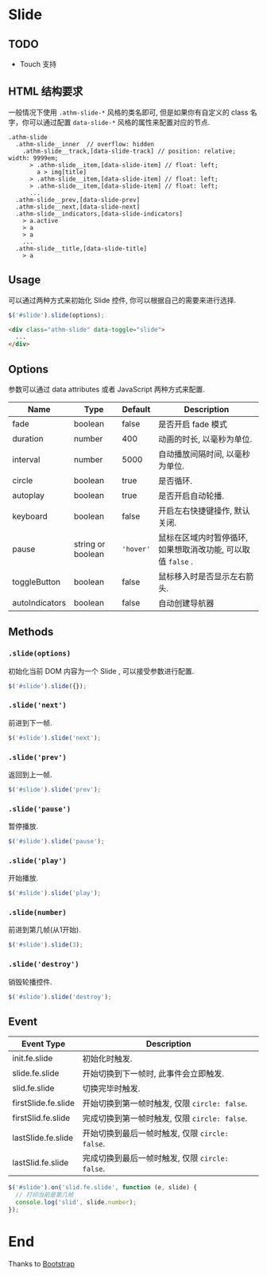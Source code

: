# Slide

## TODO

* Touch 支持

## HTML 结构要求

一般情况下使用 `.athm-slide-*` 风格的类名即可, 但是如果你有自定义的 class 名字，你可以通过配置 `data-slide-*` 风格的属性来配置对应的节点.

```
.athm-slide
  .athm-slide__inner  // overflow: hidden
    .athm-slide__track,[data-slide-track] // position: relative; width: 9999em;
      > .athm-slide__item,[data-slide-item] // float: left;
        a > img[title]
      > .athm-slide__item,[data-slide-item] // float: left;
      > .athm-slide__item,[data-slide-item] // float: left;
      ...
  .athm-slide__prev,[data-slide-prev]
  .athm-slide__next,[data-slide-next]
  .athm-slide__indicators,[data-slide-indicators]
    > a.active
    > a
    > a
    ...
  .athm-slide__title,[data-slide-title]
    > a
```

## Usage

可以通过两种方式来初始化 Slide 控件, 你可以根据自己的需要来进行选择.

```javascript
$('#slide').slide(options);
```

```html
<div class="athm-slide" data-toggle="slide">
  ...
</div>
```

## Options

参数可以通过 data attributes 或者 JavaScript 两种方式来配置.

Name | Type | Default | Description
---- | ---- | ------- | -----------
fade | boolean | false | 是否开启 fade 模式
duration | number | 400 | 动画的时长, 以毫秒为单位.
interval | number | 5000 | 自动播放间隔时间, 以毫秒为单位.
circle | boolean | true | 是否循环.
autoplay | boolean | true | 是否开启自动轮播.
keyboard | boolean | false | 开启左右快捷键操作, 默认关闭.
pause | string or boolean | `'hover'` | 鼠标在区域内时暂停循环, 如果想取消改功能, 可以取值 `false` .
toggleButton | boolean | false | 鼠标移入时是否显示左右箭头.
autoIndicators | boolean | false | 自动创建导航器

## Methods

### `.slide(options)`

初始化当前 DOM 内容为一个 Slide , 可以接受参数进行配置.

```javascript
$('#slide').slide({});
```

### `.slide('next')`

前进到下一帧.

```javascript
$('#slide').slide('next');
```

### `.slide('prev')`

返回到上一帧.

```javascript
$('#slide').slide('prev');
```

### `.slide('pause')`

暂停播放.

```javascript
$('#slide').slide('pause');
```

### `.slide('play')`

开始播放.

```javascript
$('#slide').slide('play');
```

### `.slide(number)`

前进到第几帧(从1开始).

```javascript
$('#slide').slide(3);
```

### `.slide('destroy')`

销毁轮播控件.

```javascript
$('#slide').slide('destroy');
```


## Event

Event Type | Description
---------- | -----------
init.fe.slide | 初始化时触发.
slide.fe.slide | 开始切换到下一帧时, 此事件会立即触发.
slid.fe.slide | 切换完毕时触发.
firstSlide.fe.slide | 开始切换到第一帧时触发, 仅限 `circle: false`.
firstSlid.fe.slide | 完成切换到第一帧时触发, 仅限 `circle: false`.
lastSlide.fe.slide | 开始切换到最后一帧时触发, 仅限 `circle: false`.
lastSlid.fe.slide | 完成切换到最后一帧时触发, 仅限 `circle: false`.

```javascript
$('#slide').on('slid.fe.slide', function (e, slide) {
  // 打印当前是第几帧
  console.log('slid', slide.number);
});
```

# End

Thanks to [Bootstrap](http://getbootstrap.com/)